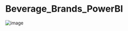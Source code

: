 # Beverage_Brands_PowerBI
![image](https://github.com/user-attachments/assets/f5ada542-0986-4e00-976b-c1adb51a189e)
